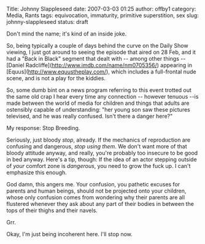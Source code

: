 Title: Johnny Slappleseed
date: 2007-03-03 01:25
author: offby1
category: Media, Rants
tags: equivocation, immaturity, primitive superstition, sex
slug: johnny-slappleseed
status: draft

Don't mind the name; it's kind of an inside joke.

So, being typically a couple of days behind the curve on the Daily Show viewing, I just got around to seeing the episode that aired on 28 Feb, and it had a "Back in Black" segment that dealt with \-- among other things \-- \[Daniel Radcliffe\](<http://www.imdb.com/name/nm0705356/>) appearing in \[Equus\](<http://www.equustheplay.com/>), which includes a full-frontal nude scene, and is not a play for the kiddies.

So, some dumb bint on a news program referring to this event trotted out the same old crap I hear every time any connection \-- however tenuous \--is made between the world of media for children and things that adults are ostensibly capable of understanding: "her young son saw these pictures televised, and he was really confused. Isn't there a danger here?"

My response: Stop Breeding.

Seriously, just bloody _stop_, already. If the mechanics of reproduction are confusing and dangerous, _stop using them_. We don't want more of that bloody attitude anyway, and really, you're probably too insecure to be good in bed anyway. Here's a tip, though: If the idea of an actor stepping outside of _your_ comfort zone is _dangerous_, you need to grow the fuck up. I can't emphasize this enough.

God damn, this angers me. Your confusion, you pathetic excuses for parents and human beings, should not be projected onto your children, whose only confusion comes from wondering why their parents are all flustered whenever they ask about any part of their bodies in between the tops of their thighs and their navels.

Grr.

Okay, I'm just being incoherent here. I'll stop now.
